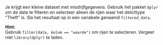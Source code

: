 Je krijgt een kleine dataset met misdrijfgegevens. Gebruik het pakket `dplyr` om de data te filteren en selecteer alleen de rijen waar het delicttype "Theft" is. Sla het resultaat op in een variabele genaamd `filtered_data`.

**Hint:**  
Gebruik `filter(data, kolom == "waarde")` om rijen te selecteren. Vergeet niet `library(dplyr)` te laden.
